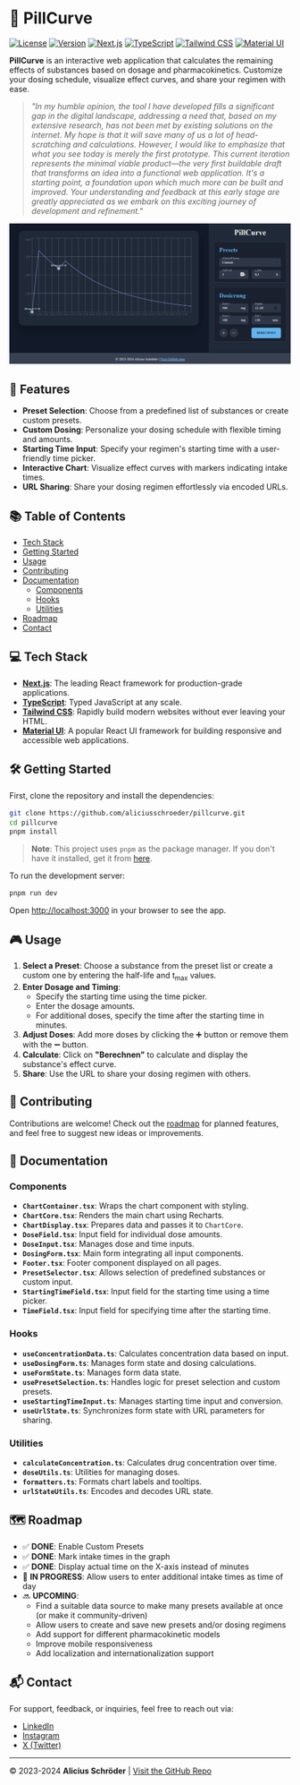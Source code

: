 # 💊 PillCurve

[![License](https://img.shields.io/badge/license-MIT-blue.svg)](LICENSE)
[![Version](https://img.shields.io/badge/version-0.2.0-brightgreen.svg)]()
[![Next.js](https://img.shields.io/badge/Next.js-v14.2.12-black.svg)](https://nextjs.org/)
[![TypeScript](https://img.shields.io/badge/TypeScript-v5.6.2-blue.svg)](https://www.typescriptlang.org/)
[![Tailwind CSS](https://img.shields.io/badge/TailwindCSS-v3.4.12-38B2AC.svg)](https://tailwindcss.com/)
[![Material UI](https://img.shields.io/badge/Material--UI-v5.16.7-0081CB.svg)](https://mui.com/)

**PillCurve** is an interactive web application that calculates the remaining effects of substances based on dosage and pharmacokinetics. Customize your dosing schedule, visualize effect curves, and share your regimen with ease.

> *"In my humble opinion, the tool I have developed fills a significant gap in the digital landscape, addressing a need that, based on my extensive research, has not been met by existing solutions on the internet. My hope is that it will save many of us a lot of head-scratching and calculations. However, I would like to emphasize that what you see today is merely the first prototype. This current iteration represents the minimal viable product—the very first buildable draft that transforms an idea into a functional web application. It's a starting point, a foundation upon which much more can be built and improved. Your understanding and feedback at this early stage are greatly appreciated as we embark on this exciting journey of development and refinement."*

![PillCurve Application Screenshot](https://github.com/aliciusschroeder/pillcurve/blob/main/public/Screenshot.jpg)

## 🚀 Features

- **Preset Selection**: Choose from a predefined list of substances or create custom presets.
- **Custom Dosing**: Personalize your dosing schedule with flexible timing and amounts.
- **Starting Time Input**: Specify your regimen's starting time with a user-friendly time picker.
- **Interactive Chart**: Visualize effect curves with markers indicating intake times.
- **URL Sharing**: Share your dosing regimen effortlessly via encoded URLs.

## 📚 Table of Contents

- [Tech Stack](#-tech-stack)
- [Getting Started](#-getting-started)
- [Usage](#-usage)
- [Contributing](#-contributing)
- [Documentation](#-documentation)
  - [Components](#components)
  - [Hooks](#hooks)
  - [Utilities](#utilities)
- [Roadmap](#-roadmap)
- [Contact](#-contact)

## 💻 Tech Stack

- **[Next.js](https://nextjs.org/)**: The leading React framework for production-grade applications.
- **[TypeScript](https://www.typescriptlang.org/)**: Typed JavaScript at any scale.
- **[Tailwind CSS](https://tailwindcss.com/)**: Rapidly build modern websites without ever leaving your HTML.
- **[Material UI](https://mui.com/)**: A popular React UI framework for building responsive and accessible web applications.

## 🛠️ Getting Started

First, clone the repository and install the dependencies:

```bash
git clone https://github.com/aliciusschroeder/pillcurve.git
cd pillcurve
pnpm install
```

> **Note**: This project uses `pnpm` as the package manager. If you don't have it installed, get it from [here](https://pnpm.io/installation).

To run the development server:

```bash
pnpm run dev
```

Open [http://localhost:3000](http://localhost:3000) in your browser to see the app.

## 🎮 Usage

1. **Select a Preset**: Choose a substance from the preset list or create a custom one by entering the half-life and t<sub>max</sub> values.
2. **Enter Dosage and Timing**:
   - Specify the starting time using the time picker.
   - Enter the dosage amounts.
   - For additional doses, specify the time after the starting time in minutes.
3. **Adjust Doses**: Add more doses by clicking the ➕ button or remove them with the ➖ button.
4. **Calculate**: Click on **"Berechnen"** to calculate and display the substance's effect curve.
5. **Share**: Use the URL to share your dosing regimen with others.

## 🤝 Contributing

Contributions are welcome! Check out the [roadmap](#-roadmap) for planned features, and feel free to suggest new ideas or improvements.

## 📖 Documentation

### Components

- **`ChartContainer.tsx`**: Wraps the chart component with styling.
- **`ChartCore.tsx`**: Renders the main chart using Recharts.
- **`ChartDisplay.tsx`**: Prepares data and passes it to `ChartCore`.
- **`DoseField.tsx`**: Input field for individual dose amounts.
- **`DoseInput.tsx`**: Manages dose and time inputs.
- **`DosingForm.tsx`**: Main form integrating all input components.
- **`Footer.tsx`**: Footer component displayed on all pages.
- **`PresetSelector.tsx`**: Allows selection of predefined substances or custom input.
- **`StartingTimeField.tsx`**: Input field for the starting time using a time picker.
- **`TimeField.tsx`**: Input field for specifying time after the starting time.

### Hooks

- **`useConcentrationData.ts`**: Calculates concentration data based on input.
- **`useDosingForm.ts`**: Manages form state and dosing calculations.
- **`useFormState.ts`**: Manages form data state.
- **`usePresetSelection.ts`**: Handles logic for preset selection and custom presets.
- **`useStartingTimeInput.ts`**: Manages starting time input and conversion.
- **`useUrlState.ts`**: Synchronizes form state with URL parameters for sharing.

### Utilities

- **`calculateConcentration.ts`**: Calculates drug concentration over time.
- **`doseUtils.ts`**: Utilities for managing doses.
- **`formatters.ts`**: Formats chart labels and tooltips.
- **`urlStateUtils.ts`**: Encodes and decodes URL state.

## 🗺️ Roadmap

- ✅ **DONE**: Enable Custom Presets
- ✅ **DONE**: Mark intake times in the graph
- ✅ **DONE**: Display actual time on the X-axis instead of minutes
- 🔄 **IN PROGRESS**: Allow users to enter additional intake times as time of day
- 🔜 **UPCOMING**:
  - Find a suitable data source to make many presets available at once (or make it community-driven)
  - Allow users to create and save new presets and/or dosing regimens
  - Add support for different pharmacokinetic models
  - Improve mobile responsiveness
  - Add localization and internationalization support

## 📬 Contact

For support, feedback, or inquiries, feel free to reach out via:

- [LinkedIn](https://www.linkedin.com/in/alicius/)
- [Instagram](https://www.instagram.com/aliciusschroeder/)
- [X (Twitter)](https://x.com/AliciusSchroder)

---

© 2023-2024 **Alicius Schröder** | [Visit the GitHub Repo](https://github.com/aliciusschroeder/pillcurve)
